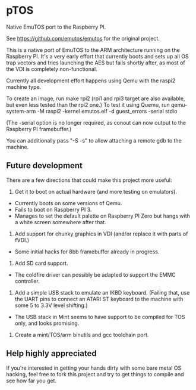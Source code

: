 # pTOS
Native EmuTOS port to the Raspberry PI.

See https://github.com/emutos/emutos for the original project.

This is a native port of EmuTOS to the ARM architecture running on the
Raspberry PI. It's a very early effort that currently boots and sets up
all OS trap vectors and tries launching the AES but fails shortly after,
as most of the VDI is completely non-functional.

Currently all development effort happens using Qemu with the raspi2 machine type.

To create an image, run make rpi2 (rpi1 and rpi3 target are also available, but
even less tested than the rpi2 one.)
To test it using Quemu, run
    qemu-system-arm -M raspi2 -kernel emutos.elf  -d guest_errors -serial stdio

(The -serial option is no longer required, as conout can now output to the Raspberry PI
framebuffer.)

You can additionally pass "-S -s" to allow attaching a remote gdb to the machine.

## Future development

There are a few directions that could make this project more useful:

1. Get it to boot on actual hardware (and more testing on emulators).
  * Currently boots on some versions of Qemu.
  * Fails to boot on Raspberry PI 3.
  * Manages to set the default palette on Raspberry PI Zero but hangs with a white screen somewhere after that.
1. Add support for chunky graphics in VDI (and/or replace it with parts of fVDI.)
  * Some initial hacks for 8bb framebuffer already in progress.
1. Add SD card support.
  * The coldfire driver can possibly be adapted to support the EMMC controller.
1. Add a simple USB stack to emulate an IKBD keyboard. (Failing that, use the UART pins to connect an ATARI ST keyboard to the machine with some 5 to 3.3V level shifting.)
  * The USB stack in Mint seems to have support to be compiled for TOS only, and looks promising.
1. Create a mint/TOS/arm binutils and gcc toolchain port.

## Help highly appreciated

If you're interested in getting your hands dirty with some bare metal OS hacking,
feel free to fork this project and try to get things to compile and see how far
you get.
